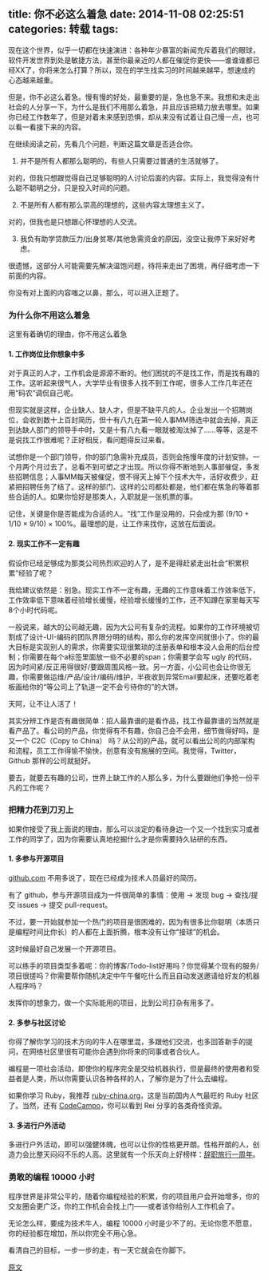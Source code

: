 title: 你不必这么着急
date: 2014-11-08 02:25:51
categories: 转载
tags: 
---
现在这个世界，似乎一切都在快速演进：各种年少暴富的新闻充斥着我们的眼球，软件开发世界到处是敏捷方法，甚至你最亲近的人都在催促你更快——谁谁谁都已经XX了，你将来怎么打算？所以，现在的学生找实习的时间越来越早，想速成的心态越来越重。
<!--more-->
但是，你不必这么着急。慢有慢的好处，最重要的是，急也急不来。我想和未走出社会的人分享一下，为什么是我们不用那么着急，并且应该把精力放去哪里。如果你已经工作数年了，但是对着未来感到恐惧，却从来没有试着让自己慢一点，也可以看一看接下来的内容。

在继续阅读之前，先看几个问题，判断这篇文章是否适合你。

1. 并不是所有人都那么聪明的，有些人只需要过普通的生活就够了。

对的，但我只想跟觉得自己足够聪明的人讨论后面的内容。实际上，我觉得没有什么聪不聪明之分，只是投入时间的问题。

2. 不是所有人都有那么崇高的理想的，这些内容太理想主义了。

对的，但我也是只想跟心怀理想的人交流。

3. 我负有助学贷款压力/出身贫寒/其他急需资金的原因，没空让我停下来好好考虑。

很遗憾，这部分人可能需要先解决温饱问题，待将来走出了困境，再仔细考虑一下前面的内容。

你没有对上面的内容嗤之以鼻，那么，可以进入正题了。

### **为什么你不用这么着急**

这里有着确切的理由，你不用这么着急

#### **1. 工作岗位比你想象中多**

对于真正的人才，工作机会是源源不断的。他们困扰的不是找工作，而是找有趣的工作。这听起来很气人，大学毕业有很多人找不到工作呢，很多人工作几年还在用“码农”调侃自己呢。

但现实就是这样，企业缺人、缺人才，但是不缺平凡的人。企业发出一个招聘岗位，会收到数十上百封简历，但十有八九在第一轮人事MM筛选中就会去掉，真正到达缺人部门的领导手中时，又是十有八九看一眼就被淘汰掉了……等等，这是不是说找工作很难呢？正好相反，看问题得反过来看。

试想你是一个部门领导，你的部门急需补充成员，否则会拖慢年度的计划安排。一个月两个月过去了，总看不到可塑之才出现。所以你得不断地到人事部催促，多发些招聘信息；人事MM每天被催促，恨不得天上掉下个技术大牛，活好收费少，赶紧把招聘任务了结了。这样的部门、这样的公司都处都是，他们都在焦急的等着那些合适的人。如果你恰好是那类人，入职就是一张机票的事。

记住，关键是你是否能成为合适的人。“找”工作是没用的，只会成为那 (9/10 + 1/10 × 9/10) × 100%。最理想的是，让工作来找你，这放在后面说。

#### **2. 现实工作不一定有趣**

假设你已经足够成为那类公司热烈欢迎的人了，是不是得赶紧走出社会“积累积累”经验了呢？

我给建议依然是：别急。现实工作不一定有趣，无趣的工作意味着工作效率低下，工作效率低下意味着经验增长缓慢，经验增长缓慢的工作，还不知蹲在家里每天写8个小时代码呢。

一般说来，越大的公司越无趣，因为大公司有复杂的流程。如果你的工作环境被切割成了设计-UI-编码的团队界限分明的结构，那么你的发挥空间就很小了。你的最大目标是实现别人的需求，你需要实现很繁琐的注册表单和根本没人会用的后台控制；你需要在每个a标签里面放一些不必要的span；你需要学会写 ugly 的代码，因为时间紧/反正用得很好/要跟周围风格一致。另一方面，小公司也会让你很无趣，你需要做运维/产品/设计/编码/维护，半夜收到异常Email要起床，还要吃着老板画给你的“等公司上了轨道一定不会亏待你的”的大饼。

天阿，让不让人活了！

其实分辨工作是否有趣很简单：招人最靠谱的是看作品，找工作最靠谱的当然就是看产品了。看公司的产品，你觉得有不有趣，你自己会不会用，细节做得好吗，是又一个 C2C（Copy to China） 吗？从公司的产品，就可以看出公司的内部架构和流程，员工工作得愉不愉快，创意有没有施展的空间。我觉得，Twitter，Github 那样的公司就挺好。

要去，就要去有趣的公司，世界上缺工作的人那么多，为什么要跟他们争抢一份平凡的工作呢？

### **把精力花到刀刃上**

如果你接受了我上面说的理由，那么可以淡定的看待身边一个又一个找到实习或者工作的同学了，因为你需要认真地挖掘什么才是你需要持久钻研的东西。

#### **1. 多参与开源项目**

[github.com](https://github.com/) 不用多说了，现在已经成为技术人员最好的简历。

有了 github，参与开源项目成为一件很简单的事情：使用 -> 发现 bug -> 查找/提交 issues -> 提交 pull-request。

不过，要一开始就参加一个热门的项目是很困难的，因为有很多比你聪明（本质只是编程时间比你长）的人都在上面折腾，根本没有让你“接球”的机会。

这时候最好自己发展一个开源项目。

可以练手的项目类型多着呢：你的博客/Todo-list好用吗？你觉得某个现有的服务/项目很搓吗？你需要帮你随机决定中午午餐吃什么而且自动发送邀请给好友的机器人程序吗？

发挥你的想象力，做一个实际能用的项目，比到公司打杂有用多了。

#### **2. 多参与社区讨论**

你得了解你学习的技术方向的牛人在哪里混，多跟他们交流，也多回答新手的提问，在网络社区里很有可能你会遇到你将来的同事或者合伙人。

编程是一项社会活动，即使你的程序完全是交给机器执行，但是最终的使用者和受益者是人类，所以你需要认识各种各样的人，了解你是为了什么去编程。

如果你学习 Ruby，我推荐 [ruby-china.org](https://ruby-china.org/)，这是当前国内人气最旺的 Ruby 社区了。当然，还有 [CodeCampo](http://codecampo.com/)，你可以看到 Rei 分享的各类奇怪资源。

#### **3. 多进行户外活动**

多进行户外活动，即可以强健体魄，也可以让你的性格更开朗。性格开朗的人，创造力会比整天闷闷不乐的人高。这里就有一个乐天向上好榜样：[辞职旅行一周年](http://imtx.me/archives/1713.html)。

### **勇敢的编程 10000 小时**

程序世界是非常公平的，随着你编程经验的积累，你的项目用户会开始增多，你的交友圈会更广泛，你的工作机会会找上门——或者该你给别人工作机会了。

无论怎么样，要成为技术牛人，编程 10000 小时是少不了的。无论你愿不愿意，你的经验都在增加，所以你完全不用心急。

看清自己的目标，一步一步的走，有一天它就会在你脚下。

[原文](http://chloerei.com/2012/04/18/you-do-not-need-such-a-hurry/)
